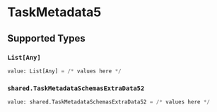 # TaskMetadata5


## Supported Types

### `List[Any]`

```python
value: List[Any] = /* values here */
```

### `shared.TaskMetadataSchemasExtraData52`

```python
value: shared.TaskMetadataSchemasExtraData52 = /* values here */
```

